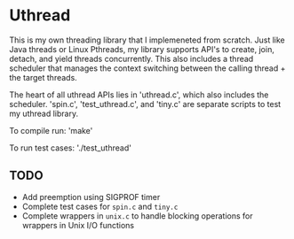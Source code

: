 # Uthread

This is my own threading library that I implemeneted from scratch. Just like Java threads or Linux Pthreads,
my library supports API's to create, join, detach, and yield threads concurrently. This also includes a thread scheduler that manages the context switching between the calling thread + the target threads.

The heart of all uthread APIs lies in 'uthread.c', which also includes the scheduler.
'spin.c', 'test_uthread.c', and 'tiny.c' are separate scripts to test my uthread library.

To compile run: 'make'

To run test cases: './test_uthread'

## TODO
- Add preemption using SIGPROF timer
- Complete test cases for `spin.c` and `tiny.c`
- Complete wrappers in `unix.c` to handle blocking operations for wrappers in Unix I/O functions
